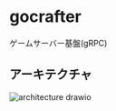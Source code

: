 # gocrafter
ゲームサーバー基盤(gRPC)

## アーキテクチャ
![architecture drawio](https://github.com/game-core/gocrafter/assets/71867595/3d794b1e-7186-490d-b74c-d8c4176ae3ef)
